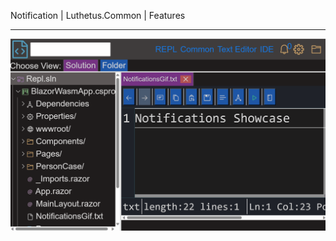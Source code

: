 Notification | Luthetus.Common | Features

---

![features_Notification.gif](../../../Images/Common/Gifs/features_Notification.gif)